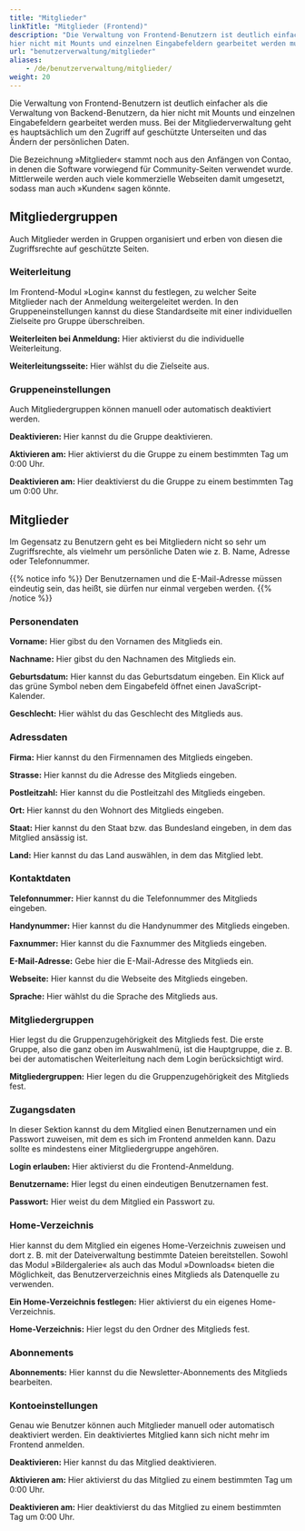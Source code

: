 ```yaml
---
title: "Mitglieder"
linkTitle: "Mitglieder (Frontend)"
description: "Die Verwaltung von Frontend-Benutzern ist deutlich einfacher als die Verwaltung von Backend-Benutzern, da 
hier nicht mit Mounts und einzelnen Eingabefeldern gearbeitet werden muss."
url: "benutzerverwaltung/mitglieder"
aliases:
    - /de/benutzerverwaltung/mitglieder/
weight: 20
---
```


Die Verwaltung von Frontend-Benutzern ist deutlich einfacher als die Verwaltung von Backend-Benutzern, da hier nicht 
mit Mounts und einzelnen Eingabefeldern gearbeitet werden muss. Bei der Mitgliederverwaltung geht es hauptsächlich um 
den Zugriff auf geschützte Unterseiten und das Ändern der persönlichen Daten.

Die Bezeichnung »Mitglieder« stammt noch aus den Anfängen von Contao, in denen die Software vorwiegend für 
Community-Seiten verwendet wurde. Mittlerweile werden auch viele kommerzielle Webseiten damit umgesetzt, sodass man 
auch »Kunden« sagen könnte.


## Mitgliedergruppen

Auch Mitglieder werden in Gruppen organisiert und erben von diesen die Zugriffsrechte auf geschützte Seiten.

### Weiterleitung

Im Frontend-Modul »Login« kannst du festlegen, zu welcher Seite Mitglieder nach der Anmeldung weitergeleitet werden. In 
den Gruppeneinstellungen kannst du diese Standardseite mit einer individuellen Zielseite pro Gruppe überschreiben. 

**Weiterleiten bei Anmeldung:** Hier aktivierst du die individuelle Weiterleitung.

**Weiterleitungsseite:** Hier wählst du die Zielseite aus.


### Gruppeneinstellungen

Auch Mitgliedergruppen können manuell oder automatisch deaktiviert werden.

**Deaktivieren:** Hier kannst du die Gruppe deaktivieren.

**Aktivieren am:** Hier aktivierst du die Gruppe zu einem bestimmten Tag um 0:00 Uhr.

**Deaktivieren am:** Hier deaktivierst du die Gruppe zu einem bestimmten Tag um 0:00 Uhr.


## Mitglieder

Im Gegensatz zu Benutzern geht es bei Mitgliedern nicht so sehr um Zugriffsrechte, als vielmehr um persönliche Daten 
wie z. B. Name, Adresse oder Telefonnummer.

{{% notice info %}}
Der Benutzernamen und die E-Mail-Adresse müssen eindeutig sein, das heißt, sie dürfen nur einmal vergeben werden.
{{% /notice %}}


### Personendaten

**Vorname:** Hier gibst du den Vornamen des Mitglieds ein.

**Nachname:** Hier gibst du den Nachnamen des Mitglieds ein.

**Geburtsdatum:** Hier kannst du das Geburtsdatum eingeben. Ein Klick auf das grüne Symbol neben dem Eingabefeld öffnet 
einen JavaScript-Kalender.

**Geschlecht:** Hier wählst du das Geschlecht des Mitglieds aus.


### Adressdaten

**Firma:** Hier kannst du den Firmennamen des Mitglieds eingeben.

**Strasse:** Hier kannst du die Adresse des Mitglieds eingeben.

**Postleitzahl:** Hier kannst du die Postleitzahl des Mitglieds eingeben.

**Ort:** Hier kannst du den Wohnort des Mitglieds eingeben.

**Staat:** Hier kannst du den Staat bzw. das Bundesland eingeben, in dem das Mitglied ansässig ist.

**Land:** Hier kannst du das Land auswählen, in dem das Mitglied lebt.


### Kontaktdaten

**Telefonnummer:** Hier kannst du die Telefonnummer des Mitglieds eingeben.

**Handynummer:** Hier kannst du die Handynummer des Mitglieds eingeben.

**Faxnummer:** Hier kannst du die Faxnummer des Mitglieds eingeben.

**E-Mail-Adresse:** Gebe hier die E-Mail-Adresse des Mitglieds ein. 

**Webseite:** Hier kannst du die Webseite des Mitglieds eingeben.

**Sprache:** Hier wählst du die Sprache des Mitglieds aus.


### Mitgliedergruppen

Hier legst du die Gruppenzugehörigkeit des Mitglieds fest. Die erste Gruppe, also die ganz oben im Auswahlmenü, ist die 
Hauptgruppe, die z. B. bei der automatischen Weiterleitung nach dem Login berücksichtigt wird.

**Mitgliedergruppen:** Hier legen du die Gruppenzugehörigkeit des Mitglieds fest.


### Zugangsdaten

In dieser Sektion kannst du dem Mitglied einen Benutzernamen und ein Passwort zuweisen, mit dem es sich im Frontend 
anmelden kann. Dazu sollte es mindestens einer Mitgliedergruppe angehören.

**Login erlauben:** Hier aktivierst du die Frontend-Anmeldung.

**Benutzername:** Hier legst du einen eindeutigen Benutzernamen fest.

**Passwort:** Hier weist du dem Mitglied ein Passwort zu.


### Home-Verzeichnis

Hier kannst du dem Mitglied ein eigenes Home-Verzeichnis zuweisen und dort z. B. mit der Dateiverwaltung bestimmte Dateien 
bereitstellen. Sowohl das Modul »Bildergalerie« als auch das Modul »Downloads« bieten die Möglichkeit, das 
Benutzerverzeichnis eines Mitglieds als Datenquelle zu verwenden.

**Ein Home-Verzeichnis festlegen:** Hier aktivierst du ein eigenes Home-Verzeichnis.

**Home-Verzeichnis:** Hier legst du den Ordner des Mitglieds fest.


### Abonnements

**Abonnements:** Hier kannst du die Newsletter-Abonnements des Mitglieds bearbeiten.


### Kontoeinstellungen

Genau wie Benutzer können auch Mitglieder manuell oder automatisch deaktiviert werden. Ein deaktiviertes Mitglied kann 
sich nicht mehr im Frontend anmelden.

**Deaktivieren:** Hier kannst du das Mitglied deaktivieren.

**Aktivieren am:** Hier aktivierst du das Mitglied zu einem bestimmten Tag um 0:00 Uhr.

**Deaktivieren am:** Hier deaktivierst du das Mitglied zu einem bestimmten Tag um 0:00 Uhr.

